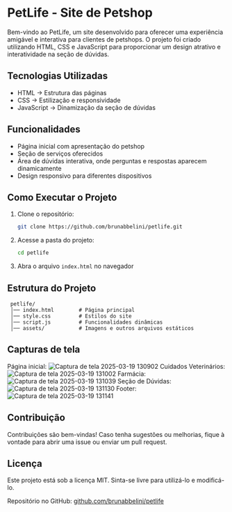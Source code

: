 # PetLife - Site de Petshop

Bem-vindo ao PetLife, um site desenvolvido para oferecer uma experiência amigável e interativa para clientes de petshops. O projeto foi criado utilizando HTML, CSS e JavaScript para proporcionar um design atrativo e interatividade na seção de dúvidas.

## Tecnologias Utilizadas
- HTML → Estrutura das páginas
- CSS → Estilização e responsividade
- JavaScript → Dinamização da seção de dúvidas

## Funcionalidades
- Página inicial com apresentação do petshop
- Seção de serviços oferecidos
- Área de dúvidas interativa, onde perguntas e respostas aparecem dinamicamente
- Design responsivo para diferentes dispositivos

## Como Executar o Projeto
1. Clone o repositório:
   ```bash
   git clone https://github.com/brunabbelini/petlife.git
   ```
2. Acesse a pasta do projeto:
   ```bash
   cd petlife
   ```
3. Abra o arquivo `index.html` no navegador

## Estrutura do Projeto
```
 petlife/
 │── index.html        # Página principal
 │── style.css         # Estilos do site
 │── script.js         # Funcionalidades dinâmicas
 │── assets/           # Imagens e outros arquivos estáticos
 ```

## Capturas de tela
Página inicial: ![Captura de tela 2025-03-19 130902](https://github.com/user-attachments/assets/6d81d11b-8c75-41c6-b9dc-a6b254b1d463)
Cuidados Veterinários: ![Captura de tela 2025-03-19 131002](https://github.com/user-attachments/assets/af65d9bf-3a63-41e9-b61a-300191fdcd87)
Farmácia: ![Captura de tela 2025-03-19 131039](https://github.com/user-attachments/assets/6912c4b9-f951-4dcf-8b8a-d3dd6fb3f3f4)
Seção de Dúvidas: ![Captura de tela 2025-03-19 131130](https://github.com/user-attachments/assets/23249fef-c62a-4af5-a10c-64599a8cfab2)
Footer: ![Captura de tela 2025-03-19 131141](https://github.com/user-attachments/assets/ad4689ce-9018-43d6-967e-957c1be8bb57)


## Contribuição
Contribuições são bem-vindas! Caso tenha sugestões ou melhorias, fique à vontade para abrir uma issue ou enviar um pull request.

## Licença
Este projeto está sob a licença MIT. Sinta-se livre para utilizá-lo e modificá-lo.

Repositório no GitHub: [github.com/brunabbelini/petlife](https://github.com/brunabbelini/petlife)

